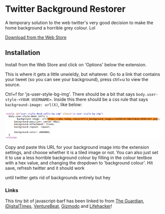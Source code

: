 # Twitter Background Restorer

A temporary solution to the web twitter's very good decision to make the home background a horrible grey colour. Lol

[Download from the Web Store](https://chrome.google.com/webstore/detail/twitter-background-restor/gcjejnlljikllkloanankijokfbaelhi)

## Installation

Install from the Web Store and click on 'Options' below the extension.

This is where it gets a little unwieldy, but whatever. Go to a link that contains your tweet (so you can see your background), press ctrl+u to view the source.

Ctrl+f for 'js-user-style-bg-img'. There should be a bit that says `body.user-style-<YOUR USERNAME>`. Inside this there should be a css rule that says `background-image: url(X)`, like below:

![Sample Image](Source/instruction.png)

Copy and paste this URL for your background image into the extension settings, and choose whether it is a tiled image or not. You can also just set it to use a less horrible background colour by filling in the colour textbox with a hex value, and changing the dropdown to 'background colour'. Hit save, refresh twitter and it should work

until twitter gets rid of backgrounds entirely but hey

### Links

This tiny bit of javascript-barf has been linked to from [The Guardian](http://www.theguardian.com/technology/2015/jul/21/twitter-removes-background-images-timeline-fix-chrom-plugin), [iDigitalTimes](http://www.idigitaltimes.com/twitter-background-image-disappeared-heres-how-fix-it-460114), [VentureBeat](http://venturebeat.com/2015/07/21/as-twitter-turns-off-timeline-background-images-one-developer-has-already-built-a-workaround/), [Gizmodo](http://www.gizmodo.jp/2015/07/_twitter_2.html) and [Lifehacker](http://www.lifehacker.co.uk/2015/07/21/how-to-get-your-background-wallpaper-back-on-twitter)!

